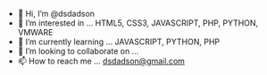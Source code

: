 - 👋 Hi, I’m @dsdadson
- 👀 I’m interested in ... HTML5, CSS3, JAVASCRIPT, PHP, PYTHON, VMWARE
- 🌱 I’m currently learning ... JAVASCRIPT, PYTHON, PHP
- 💞️ I’m looking to collaborate on ... 
- 📫 How to reach me ... dsdadson@gmail.com

<!---
dsdadson/dsdadson is a ✨ special ✨ repository because its `README.md` (this file) appears on your GitHub profile.
You can click the Preview link to take a look at your changes.
--->
